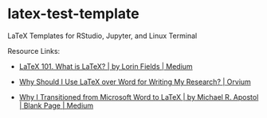 # latex-test-template
LaTeX Templates for RStudio, Jupyter, and Linux Terminal  

Resource Links:

- [LaTeX 101. What is LaTeX? | by Lorin Fields | Medium](https://medium.com/@lorinlambda/latex-101-fc45d49f42ee)

- [Why Should I Use LaTeX over Word for Writing My Research? | Orvium](https://blog.orvium.io/latex-over-word/)

- [Why I Transitioned from Microsoft Word to LaTeX | by Michael R. Apostol | Blank Page | Medium](https://medium.com/blankpage/why-i-transitioned-from-microsoft-word-to-latex-7b9392705167)
